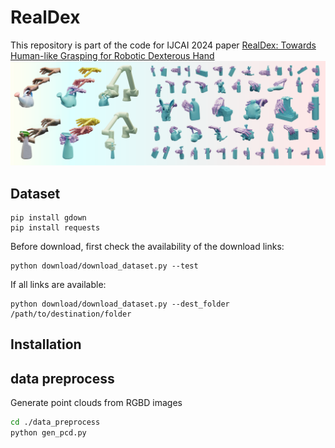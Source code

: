 # RealDex
This repository is part of the code for IJCAI 2024 paper [RealDex: Towards Human-like Grasping for Robotic Dexterous Hand](https://4dvlab.github.io/RealDex_page/)
![teaser](./images/teaser.png)

## Dataset
```
pip install gdown
pip install requests
```
Before download, first check the availability of the download links:
```
python download/download_dataset.py --test
```
If all links are available:
```
python download/download_dataset.py --dest_folder /path/to/destination/folder
```

## Installation

## data preprocess
Generate point clouds from RGBD images
```bash
cd ./data_preprocess
python gen_pcd.py
```

